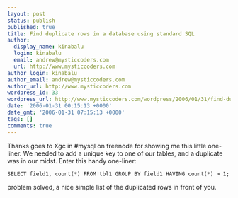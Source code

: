 ```yaml
---
layout: post
status: publish
published: true
title: Find duplicate rows in a database using standard SQL
author:
  display_name: kinabalu
  login: kinabalu
  email: andrew@mysticcoders.com
  url: http://www.mysticcoders.com
author_login: kinabalu
author_email: andrew@mysticcoders.com
author_url: http://www.mysticcoders.com
wordpress_id: 33
wordpress_url: http://www.mysticcoders.com/wordpress/2006/01/31/find-duplicate-rows-in-a-database-using-standard-sql/
date: '2006-01-31 00:15:13 +0000'
date_gmt: '2006-01-31 07:15:13 +0000'
tags: []
comments: true
---
```

Thanks goes to Xgc in #mysql on freenode for showing me this little one-liner.  We needed to add a unique key to one of our tables, and a duplicate was in our midst.  Enter this handy one-liner:

```
SELECT field1, count(*) FROM tbl1 GROUP BY field1 HAVING count(*) > 1;
```

problem solved, a nice simple list of the duplicated rows in front of you.

